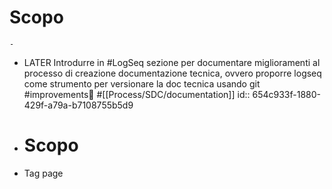 # Scopo
	-
- LATER Introdurre in #LogSeq sezione per documentare miglioramenti al processo di creazione documentazione tecnica, ovvero proporre logseq come strumento per versionare la doc tecnica usando git #improvements💪 #[[Process/SDC/documentation]]
  id:: 654c933f-1880-429f-a79a-b7108755b5d9
- # Scopo
- Tag page